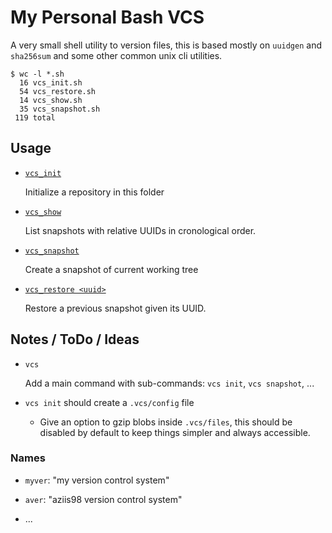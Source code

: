 
# My Personal Bash VCS

A very small shell utility to version files, this is based mostly on `uuidgen` and `sha256sum` and some other common unix cli utilities.

```
$ wc -l *.sh
  16 vcs_init.sh
  54 vcs_restore.sh
  14 vcs_show.sh
  35 vcs_snapshot.sh
 119 total
```

## Usage

- [`vcs_init`](./vcs_init.sh)
  
    Initialize a repository in this folder

- [`vcs_show`](./vcs_show.sh)
  
    List snapshots with relative UUIDs in cronological order.

- [`vcs_snapshot`](./vcs_snapshot.sh)
  
    Create a snapshot of current working tree

- [`vcs_restore <uuid>`](./vcs_restore.sh)
  
    Restore a previous snapshot given its UUID.

## Notes / ToDo / Ideas

- `vcs` 

    Add a main command with sub-commands: `vcs init`, `vcs snapshot`, ...

- `vcs init` should create a `.vcs/config` file

    - Give an option to gzip blobs inside `.vcs/files`, this should be disabled by default to keep things simpler and always accessible.

### Names

- `myver`: "my version control system"

- `aver`: "aziis98 version control system"

- ...



